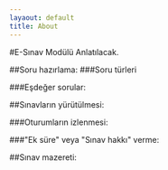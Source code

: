 ```yaml
---
layaout: default
title: About
---
```

#E-Sınav Modülü
Anlatılacak.

##Soru hazırlama:
###Soru türleri

###Eşdeğer sorular:

##Sınavların yürütülmesi:

###Oturumların izlenmesi:

###"Ek süre" veya "Sınav hakkı" verme:

##Sınav mazereti:
